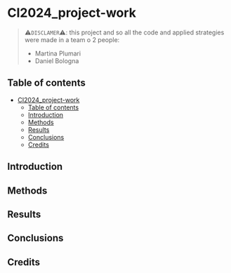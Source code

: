 # CI2024_project-work

> ⚠️`DISCLAMER`⚠️: this project and so all the code and applied strategies were made in a team o 2 people:
>
> - Martina Plumari
> - Daniel Bologna

## Table of contents

- [CI2024\_project-work](#ci2024_project-work)
	- [Table of contents](#table-of-contents)
	- [Introduction](#introduction)
	- [Methods](#methods)
	- [Results](#results)
	- [Conclusions](#conclusions)
	- [Credits](#credits)

## Introduction

## Methods

## Results

## Conclusions

## Credits

